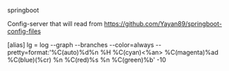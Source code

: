 springboot

Config-server that will read from https://github.com/Yayan89/springboot-config-files


[alias]
	lg = log --graph --branches --color=always --pretty=format:'%C(auto)%d%n %H %C(cyan)<%an> %C(magenta)%ad %C(blue)(%cr) %n %C(red)%s %n %C(green)%b' -10
